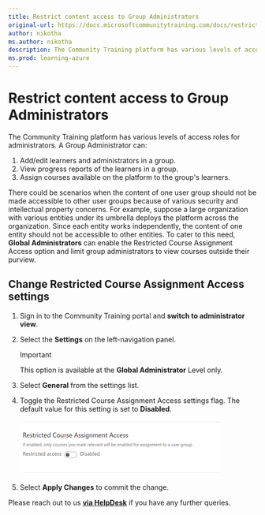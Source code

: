 ```yaml
---
title: Restrict content access to Group Administrators
original-url: https://docs.microsoftcommunitytraining.com/docs/restrict-content-access-to-group-administrators
author: nikotha
ms.author: nikotha
description: The Community Training platform has various levels of access roles for administrators.
ms.prod: learning-azure
---
```


# Restrict content access to Group Administrators

The Community Training platform has various levels of access roles for administrators. A Group Administrator can:

1. Add/edit learners and administrators in a group.
2. View progress reports of the learners in a group.
3. Assign courses available on the platform to the group's learners.

There could be scenarios when the content of one user group should not be made accessible to other user groups because of various security and intellectual property concerns. For example, suppose a large organization with various entities under its umbrella deploys the platform across the organization. Since each entity works independently, the content of one entity should not be accessible to other entities.
To cater to this need, **Global Administrators** can enable the Restricted Course Assignment Access option and limit group administrators to view courses outside their purview.

## Change Restricted Course Assignment Access settings

1. Sign in to the Community Training portal and **switch to administrator view**.
1. Select the **Settings** on the left-navigation panel.

      > [!IMPORTANT]  
      > This option is available at the **Global Administrator** Level only.

1. Select **General** from the settings list.
1. Toggle the Restricted Course Assignment Access settings flag. The default value for this setting is set to **Disabled**.

      ![Restrict Course.png](../media/Restrict%20Course.png)

1. Select **Apply Changes** to commit the change.

Please reach out to us [**via HelpDesk**](https://aka.ms/cthelpdesk) if you have any further queries.
